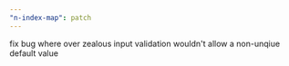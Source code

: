 ```yaml
---
"n-index-map": patch
---
```


fix bug where over zealous input validation wouldn't allow a non-unqiue default value
